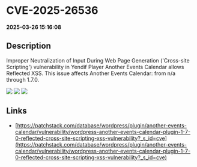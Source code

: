 # CVE-2025-26536

**2025-03-26 15:16:08**

## Description
Improper Neutralization of Input During Web Page Generation ('Cross-site Scripting') vulnerability in Yendif Player Another Events Calendar allows Reflected XSS. This issue affects Another Events Calendar: from n/a through 1.7.0.

![](https://img.shields.io/static/v1?label=Score&message=7.1&color=red)
![](https://img.shields.io/static/v1?label=Severity&message=HIGH&color=red)
![](https://img.shields.io/static/v1?label=CWE&message=XSS&color=green)

## Links
- [https://patchstack.com/database/wordpress/plugin/another-events-calendar/vulnerability/wordpress-another-events-calendar-plugin-1-7-0-reflected-cross-site-scripting-xss-vulnerability?_s_id=cve](https://patchstack.com/database/wordpress/plugin/another-events-calendar/vulnerability/wordpress-another-events-calendar-plugin-1-7-0-reflected-cross-site-scripting-xss-vulnerability?_s_id=cve)
